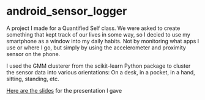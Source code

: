 android_sensor_logger
=====================

A project I made for a Quantified Self class. We were asked to create something that kept track of our lives in some way, so I decied to use my smartphone as a window into my daily habits. Not by monitoring what apps I use or where I go, but simply by using the accelerometer and proximity sensor on the phone.

I used the GMM clusterer from the scikit-learn Python package to cluster the sensor data into various orientations: On a desk, in a pocket, in a hand, sitting, standing, etc.

[Here are the slides](https://docs.google.com/presentation/d/1htdb_RoxaSRZaGDuLIDZGby7fHFUjuIRaTw6uzJ9754/edit?usp=sharing) for the presentation I gave
